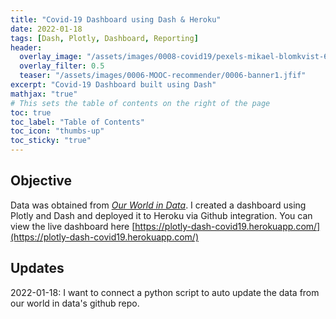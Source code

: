 ```yaml
---
title: "Covid-19 Dashboard using Dash & Heroku"
date: 2022-01-18
tags: [Dash, Plotly, Dashboard, Reporting]
header:
  overlay_image: "/assets/images/0008-covid19/pexels-mikael-blomkvist-6476588.jpg"
  overlay_filter: 0.5
  teaser: "/assets/images/0006-MOOC-recommender/0006-banner1.jfif"
excerpt: "Covid-19 Dashboard built using Dash"
mathjax: "true"
# This sets the table of contents on the right of the page
toc: true
toc_label: "Table of Contents"
toc_icon: "thumbs-up"
toc_sticky: "true"
---
```


## Objective
Data was obtained from [*Our World in Data*](https://github.com/owid/covid-19-data/tree/master/public/data). I created
a dashboard using Plotly and Dash and deployed it to Heroku via Github integration. You can view the live dashboard 
here [https://plotly-dash-covid19.herokuapp.com/](https://plotly-dash-covid19.herokuapp.com/)

## Updates
2022-01-18: I want to connect a python script to auto update the data from our world in data's github repo.
